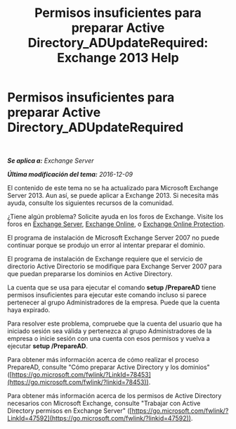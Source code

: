 ﻿---
title: 'Permisos insuficientes para preparar Active Directory_ADUpdateRequired: Exchange 2013 Help'
TOCTitle: Permisos insuficientes para preparar Active Directory_ADUpdateRequired
ms:assetid: 1412d8a1-605a-4b1e-bee3-0c97f2cc9e65
ms:mtpsurl: https://technet.microsoft.com/es-es/library/ms.exch.setupreadiness.adupdaterequired(v=EXCHG.150)
ms:contentKeyID: 48267822
ms.date: 05/22/2018
mtps_version: v=EXCHG.150
ms.translationtype: MT
---

# Permisos insuficientes para preparar Active Directory\_ADUpdateRequired

 

_**Se aplica a:** Exchange Server_

_**Última modificación del tema:** 2016-12-09_

El contenido de este tema no se ha actualizado para Microsoft Exchange Server 2013. Aun así, se puede aplicar a Exchange 2013. Si necesita más ayuda, consulte los siguientes recursos de la comunidad.

¿Tiene algún problema? Solicite ayuda en los foros de Exchange. Visite los foros en [Exchange Server](https://go.microsoft.com/fwlink/p/?linkid=60612), [Exchange Online](https://go.microsoft.com/fwlink/p/?linkid=267542), o [Exchange Online Protection](https://go.microsoft.com/fwlink/p/?linkid=285351).

El programa de instalación de Microsoft Exchange Server 2007 no puede continuar porque se produjo un error al intentar preparar el dominio.

El programa de instalación de Exchange requiere que el servicio de directorio Active Directorio se modifique para Exchange Server 2007 para que puedan prepararse los dominios en Active Directory.

La cuenta que se usa para ejecutar el comando **setup /PrepareAD** tiene permisos insuficientes para ejecutar este comando incluso si parece pertenecer al grupo Administradores de la empresa. Puede que la cuenta haya expirado.

Para resolver este problema, compruebe que la cuenta del usuario que ha iniciado sesión sea válida y pertenezca al grupo Administradores de la empresa o inicie sesión con una cuenta con esos permisos y vuelva a ejecutar **setup /PrepareAD**.

Para obtener más información acerca de cómo realizar el proceso PrepareAD, consulte "Cómo preparar Active Directory y los dominios" ([https://go.microsoft.com/fwlink/?LinkId=78453](https://go.microsoft.com/fwlink/?linkid=78453)).

Para obtener más información acerca de los permisos de Active Directory necesarios con Microsoft Exchange, consulte "Trabajar con Active Directory permisos en Exchange Server" ([https://go.microsoft.com/fwlink/?LinkId=47592](https://go.microsoft.com/fwlink/?linkid=47592)).

